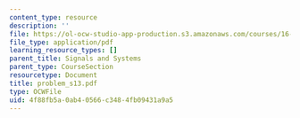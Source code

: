 ```yaml
---
content_type: resource
description: ''
file: https://ol-ocw-studio-app-production.s3.amazonaws.com/courses/16-01-unified-engineering-i-ii-iii-iv-fall-2005-spring-2006/4f88fb5a0ab40566c3484fb09431a9a5_problem_s13.pdf
file_type: application/pdf
learning_resource_types: []
parent_title: Signals and Systems
parent_type: CourseSection
resourcetype: Document
title: problem_s13.pdf
type: OCWFile
uid: 4f88fb5a-0ab4-0566-c348-4fb09431a9a5
---
```


